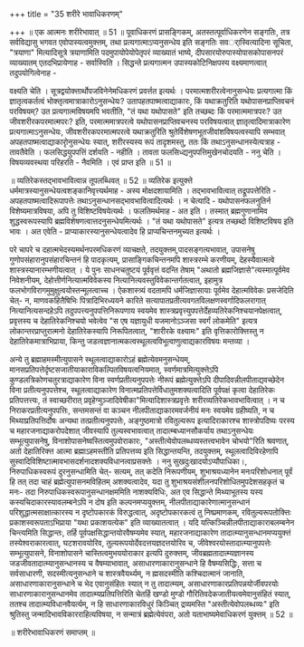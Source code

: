 +++
title = "35 शरीरे भावाधिकरणम्"

+++
॥ एक आत्मनः शरीरेभावात् ॥ 51 ॥ पूवाधिकरणं प्रासङ्गिकम्, अतस्तत्पूर्वाधिकरणेन सङ्गतिः, तत्र सर्वविद्यासु भगवत एवोपास्यत्वमुक्त्तम्, तथा प्रत्यगात्माऽप्यनुसन्धेय इति सङ्गतिः सवर्ास्वित्यादिना सूचिता, "त्रयाणा" मित्यादिसूत्रे त्रयाणामिति पदमुपायोपेयोपेतृपरं व्याख्यातं भाष्ये, दीपसारयोरुपास्योपासकोपासनपरं व्याख्यातम् एतदभिप्रायेणाह - सर्वास्विति । सिद्धन्ते प्रत्यगात्मन उपास्यकोटिनिक्षपस्य वक्ष्यमाणत्वात् तदुपयोगित्वेनाह -

वक्ष्यति चेति । सूत्रद्वयोक्त्तार्थोपजविनेनेमधिकरणं प्रवर्त्तत इत्यर्थः । परमात्मशरीरत्वेनानुसन्धेयः प्रत्यगात्मा किं ज्ञातृत्वकर्तत्वं भोक्त्तृत्वमात्राकारोऽनुसन्धेयः? उतापहतपाष्मत्वाद्याकारः, किं यथाक्रतुरिति यथोपासनप्राप्तिवचनं परविषयम्? उत प्रत्यगात्मविषयमपि भवतीति, "तं यथा यथोपासते" इति तच्छब्दः किं परमात्ममात्रपरः? उत जीवशरीरकपरमात्मपरः? इति, परमात्ममात्रपरत्वे यथोपासनप्राप्तिवचनस्य परविषयत्वात् ज्ञातृत्वादिमात्राकारेण प्रत्यगात्माऽनुसन्धेयः, जीवशरीरकपरमात्मपरत्वे यथाक्रतुरिति श्रुतेर्विशेषणभूतजीवांशविषयत्वस्यापि सम्भवात् अपहतपाष्मत्वाद्याकारृोनुसन्धेयः स्यात्, शरीरस्यस्य रूपं तादृशमस्तु, ततः किं तथाऽनुसन्धानस्येत्यत्राह - तावतैवेति । फलसिद्धयुपपत्तिं दर्शयति - नहीति । तावता फलसिध्द्यनुपपत्तिमुखेनचोदयति - ननु चेति । विषयव्यवस्थया परिहरति - नैवमिति । एवं प्राप्त इति ॥ 51 ॥

॥ व्यतिरेकस्तद्भावभावित्वान्न तूपलब्धिवत् ॥ 52 ॥ व्यतिरेक इत्युक्त्ते धर्ममात्रस्यानुसन्धेयत्वशङ्कानिवृत्त्यर्थमाह - अस्य मोक्षदशायामिति । तद्भावभावित्वात् तद्रूपपत्तेरिति - अपहतपाष्मत्वादिरूपापत्तेः तथाऽनुसन्धानसद्भावभावित्वादित्यर्थः । न चेत्यादि - यथोपासनफलनुतिर्न विशेष्यमात्रविषया, अपि तु विशिष्टविषयेत्यर्थः । फलतिमर्थमाह - अत इति । तस्मात् ब्रह्मगुणानामिव शुद्धस्वरूपस्यापि ब्रह्मविशेषणत्वात्तदनुसन्धेयमित्यर्थः । "तं यथा यथोपासते" इत्यत्र तच्छब्दो विशिष्टविषय इति भावः । अत एवेति - प्राप्याकारस्यानुसन्धेयत्वादेव हि प्राप्यचिन्तनमुच्यत इत्यर्थः ।

परे चापरे च दहात्मभेदस्यमर्थनपरमधिकरणं व्याचक्षते, तदयुक्त्तम्,पादसङ्गत्यभावात्, उपासनेषु गुणोपसंहारानुपसंहारचिन्तनं हि पादकृत्यम्, प्रासाङ्गिकचिन्तनमपि शास्त्ररम्भे करणीयम्, देहस्यैवात्मत्वे शास्त्रस्यानारम्भणीयत्वात् । ये पुनः साधनचतुष्टयं पूर्ववृत्तं वदन्ति तेषाम् "अथातो ब्रह्मजिज्ञासे"त्यस्मात्पूर्वमेव निवेशनीयम्, देहोत्तीर्णनित्यात्मविवेकस्य नित्यानित्यवस्तुविवेकान्तर्गतत्वात्, इहामुत्र फलभोगविरागमुमुक्षुत्वयोस्तन्मूलत्वाच्च । ऐकशास्त्र्यं वदतामपि धर्मजिज्ञासायाः पूर्वमेव देहात्मविवेकः प्रसजेदिति चेत्- न, माणवकहितैषिभिः पित्रादिभिरध्ययने कारिते सत्यापातप्रतीत्यवगतविलक्षणस्वर्गादिफलरागात् नित्यानित्यसन्दहेऽपि तदुपपत्त्यनुपपत्तिनिरूपणाय स्वयमेव शास्त्रप्रवृत्त्युपपत्तेर्देहव्यतिरेकनिश्चयानपेक्षत्वात्, प्रवृत्तस्य च देहातिरेकनिश्चयो भवेत्वेव "स एष यज्ञायुधी यजमानोऽञ्जसा स्वर्गं लोकमेति" इत्यत्र लोकान्तरप्राप्तुरात्मनो देहातिरेकस्यापि निरूपितत्वात्, "शारीरके वक्ष्यामः" इति वृत्तिकारोक्त्तिस्तु न देहातिरेकमात्राभिप्राया, किन्तु जडत्वज्ञानात्मकत्वस्थूलत्वविभूत्वाणुत्वाद्यकारविषयः मन्तव्या ।

अन्ये तु ब्रह्माहमस्मीत्युपासने स्थूलत्वाद्याकारोऽहं ब्रह्मेत्येवमनुसन्धेयम्, मानसप्रतिपत्तेर्दृष्टसजातीयाकाराविकल्पितविषयत्वनियमात्, स्वर्णमात्रमित्युक्त्तेऽपि कुण्डलत्रिकोणचतुरत्राद्याकारेण विना स्वर्णप्रतीत्यनुपपत्तेः नीरूपं ब्रह्मेत्युक्त्तेऽपि दीपादिवन्नीलपीताद्यवच्छेदेन विना प्रतीत्यनुपपत्तेश्च, स्थूलत्वाद्याकारेण विनात्मप्रतिपत्तेर्विधातुमशक्यत्वादिति पूर्वपक्षं कृत्वा देहातिरेकः प्रतिपत्तत्त्यः, तं स्वाच्छरीरात् प्रवृहेग्मुञ्जादिवेषीका"मित्यादिशास्त्रप्रवृत्तेः शरीरव्यतिरेकभावभावित्वात् । न च निराकरप्रतीत्यनुपपत्तिः, सन्तमसन्तं वा कञ्चन नीलपीताद्याकारमवर्जनीयं मनः स्वयमेव ग्रहीष्यति, न च मिथ्याप्रतिपत्तिर्दोषः अन्यथा तत्प्रतीत्यनुपपत्तेः, अङ्गुष्ठमात्रो रवितुल्यरूप इत्यादिराकारश्च शास्त्रोपदिष्यः परस्य च महारजनाद्याकरोपदेशात् जीवस्यापि तुल्यस्वभावत्वात् तादात्म्बध्यानसौकर्याय तथाऽनुसन्धेयः सम्भूत्युपासनेषु, विनाशोपासनेष्वस्तित्वमुपवोराकारः, "अस्तीत्येवोपलब्धव्यस्तत्त्वभावेन चोभयो"रिति श्रवणात्, अतो देहातिरिक्त्त आत्मा ब्रह्माऽहमस्तीति प्रतिपत्तव्य इति सिद्धान्तयन्ति, तदयुक्त्तम्, स्थूलत्वादिविरहेणापि सुस्वादिविशिष्टात्मावभासदर्शनादशक्यविधानत्वाप्रसक्त्तेः । ननु सुखदुःखादयोऽप्यौपाधिका।, निरुपाधिकस्वरूपं दुरनुसन्धामिति चेत्- सत्यम्, तत् कदेति निरूपणीयम्, शुभाश्रयध्यानेन मनःपरिशोधनात् पूर्वं हि तत् तदा चाहं ब्रह्मेत्युपासनमविहितम् अशक्यत्वादेव, यदा तु शुभाश्रयसंशीलनपरिशोधितमुपदेशसहकृतं च मनः- तदा निरुपाधिकस्वरूपानुसन्धानक्षममिति नाशक्यविधिः, अत एव सिद्धान्ते मिथ्याभूतस्य यस्य कस्यचिदाकारस्यावलम्बनेऽपि न दोष इति कल्पनमप्ययुक्त्तम्, नीलपीताद्याकारेणात्मानुसन्धानं परिशुद्धात्मसाक्षात्कारस्य न दृष्टोपकारकं विरुद्धत्वात्, अदृष्टोपकारकत्वं तु निष्प्रमाणकम्, रवितुल्यरूपतोक्त्तिः प्रकाशस्वरूपताऽभिप्राया "यथा प्रकाशयत्येक" इति व्याख्यातत्वात् । यदि यत्किञ्चिन्नीलपीताद्याकाराबलम्बनेन चिन्त्यमिति सिद्धान्तः, तर्हि पूर्वपक्षसिद्धान्तयोरवैषम्यमेव स्यात्, महारजनाद्याकारेण तादात्म्यानुसन्धानमप्ययुक्त्तं तस्येश्वराकारत्वात्, घटशरावयोरिव, तुल्यरूपयोर्देवदत्तयज्ञदत्तयोरिव च, जीवेश्वरयोस्तादात्म्यानुपपत्तेः सम्भूत्युपासने, विनाशोपासने चास्तित्वमुभययोराकार इत्यपि दुरुक्त्तम्, जीवब्रह्मतादात्म्यज्ञानस्य जडजीवतादात्म्यानुसन्धानस्य च वैषम्याभावात्, असाधारणाकारानुसन्धाने हि वैषम्यसिद्धिः, सत्ता च सर्वसाधारणी, सदस्मीत्यनुसन्धाने च शास्त्रवैयर्थ्यम्, न ह्मसदस्मीति कश्चिदात्मानं जानाति, असाधारणाकारानुसन्धाने च भेद एवानुसंहितः स्यात् न तु तादात्म्यम्, असाधारणाकारप्रतिपन्नयोर्जीवपरयोः साधारणाकारानुसन्धानमेव तादात्म्यप्रतिपत्तिरिति चेतर्हि खण्डो मुण्डो गौरितिवदेकजातीयत्वमेवानुसंहितं स्यात्, ततश्च तादात्म्यविधानवैयर्त्यम्, न हि साधारणाकारविधुरं किञ्चित् द्रव्यमस्ति "अस्तीत्येवोपलब्धव्यः" इति श्रुतिस्तु जन्मादिभावविकारराहित्यविषया, न सन्मात्रं ब्रह्मेत्येवंपरा, अतो यताभाष्यमेवाधिकरणं युक्त्तम् ॥ 52 ॥

॥ शरीरेभावाधिकरणं समाप्तम् ॥

